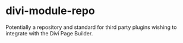 # divi-module-repo
Potentially a repository and standard for third party plugins wishing to integrate with the Divi Page Builder.
